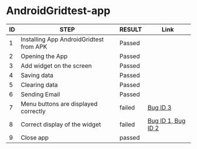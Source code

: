 # AndroidGridtest-app

| ID | STEP | RESULT| Link |
|----|----|----|-----|
|  1   | Installing App  AndroidGridtest from APK | Passed   |
|  2   |Opening the App | Passed   |
|  3   | Add widget on the screen | Passed   |
|  4   | Saving data  | Passed   |
|  5   | Clearing data| Passed   |
|  6   | Sending Email| Passed   |
|  7   | Menu buttons are displayed correctly| failed  | [Bug ID 3 ](https://github.com/shapovalmihail/AndroidGridtest-app_Bug_Report/blob/main/AndroidGridtest-app_Bug_Report.md) |
|  8   | Correct display of the widget| failed  | [Bug ID 1, Bug ID 2](https://github.com/shapovalmihail/AndroidGridtest-app_Bug_Report/blob/main/AndroidGridtest-app_Bug_Report.md) |
|  9   | Сlose app | passed |  |

